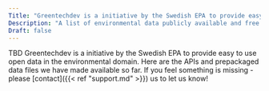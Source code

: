 ```yaml
---
Title: "Greentechdev is a initiative by the Swedish EPA to provide easy to use open data in the environmental domain"
Description: "A list of environmental data publicly available and free to use in the form of APIs and downloadable files (datasets)."
Draft: false
---
```


TBD Greentechdev is a initiative by the Swedish EPA to provide easy to use open data in the environmental domain. Here are the APIs and prepackaged data files we have made available so far. If you feel something is missing - please [contact]({{< ref "support.md" >}}) us to let us know! 
